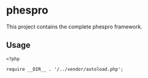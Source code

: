# phespro

This project contains the complete phespro framework.

## Usage

```index.php
<?php

require __DIR__ . '/../vendor/autoload.php';

```